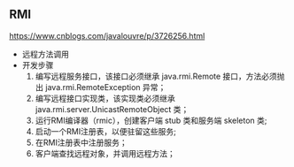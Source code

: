 ## RMI
https://www.cnblogs.com/javalouvre/p/3726256.html
* 远程方法调用
* 开发步骤
     1. 编写远程服务接口，该接口必须继承 java.rmi.Remote 接口，方法必须抛出 java.rmi.RemoteException 异常；
     2. 编写远程接口实现类，该实现类必须继承 java.rmi.server.UnicastRemoteObject 类；
     3. 运行RMI编译器（rmic），创建客户端 stub 类和服务端 skeleton 类;
     4. 启动一个RMI注册表，以便驻留这些服务;
     5. 在RMI注册表中注册服务；
     6. 客户端查找远程对象，并调用远程方法；